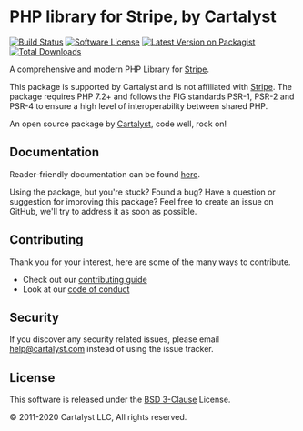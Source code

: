 # PHP library for Stripe, by Cartalyst

[![Build Status][icon-travis]][link-travis]
[![Software License][icon-license]][link-license]
[![Latest Version on Packagist][icon-version]][link-packagist]
[![Total Downloads][icon-downloads]][link-packagist]

A comprehensive and modern PHP Library for [Stripe](https://stripe.com/).

This package is supported by Cartalyst and is not affiliated with [Stripe](https://stripe.com/). The package requires PHP 7.2+ and follows the FIG standards PSR-1, PSR-2 and PSR-4 to ensure a high level of interoperability between shared PHP.

An open source package by [Cartalyst](https://cartalyst.com), code well, rock on!

## Documentation

Reader-friendly documentation can be found [here][link-docs].

Using the package, but you're stuck? Found a bug? Have a question or suggestion for improving this package? Feel free to create an issue on GitHub, we'll try to address it as soon as possible.

## Contributing

Thank you for your interest, here are some of the many ways to contribute.

- Check out our [contributing guide](/.github/CONTRIBUTING.md)
- Look at our [code of conduct](/.github/CODE_OF_CONDUCT.md)

## Security

If you discover any security related issues, please email help@cartalyst.com instead of using the issue tracker.

## License

This software is released under the [BSD 3-Clause](LICENSE) License.

© 2011-2020 Cartalyst LLC, All rights reserved.

[link-docs]:      https://cartalyst.com/manual/stripe
[link-travis]:    https://travis-ci.org/cartalyst/stripe
[link-license]:   https://opensource.org/licenses/MIT
[link-packagist]: https://packagist.org/packages/cartalyst/stripe

[icon-travis]:    https://travis-ci.org/cartalyst/stripe.svg?branch=3.x
[icon-license]:   https://poser.pugx.org/cartalyst/stripe/license
[icon-version]:   https://poser.pugx.org/cartalyst/stripe/version
[icon-downloads]: https://poser.pugx.org/cartalyst/stripe/downloads
